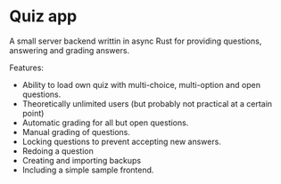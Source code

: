 # Quiz app

A small server backend writtin in async Rust for providing questions, answering and grading answers.

Features:
* Ability to load own quiz with multi-choice, multi-option and open questions.
* Theoretically unlimited users (but probably not practical at a certain point)
* Automatic grading for all but open questions.
* Manual grading of questions.
* Locking questions to prevent accepting new answers.
* Redoing a question
* Creating and importing backups
* Including a simple sample frontend.
